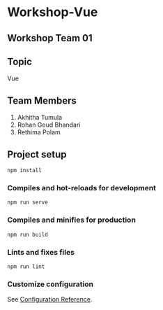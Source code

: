 # Workshop-Vue

## Workshop Team 01

## Topic

Vue

## Team Members

1. Akhitha Tumula
2. Rohan Goud Bhandari
3. Rethima Polam


## Project setup
```
npm install
```

### Compiles and hot-reloads for development
```
npm run serve
```

### Compiles and minifies for production
```
npm run build
```

### Lints and fixes files
```
npm run lint
```

### Customize configuration
See [Configuration Reference](https://cli.vuejs.org/config/).
